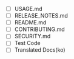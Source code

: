 - [ ] USAGE.md
- [ ] RELEASE_NOTES.md
- [ ] README.md
- [ ] CONTRIBUTING.md
- [ ] SECURITY.md
- [ ] Test Code
- [ ] Translated Docs(ko)